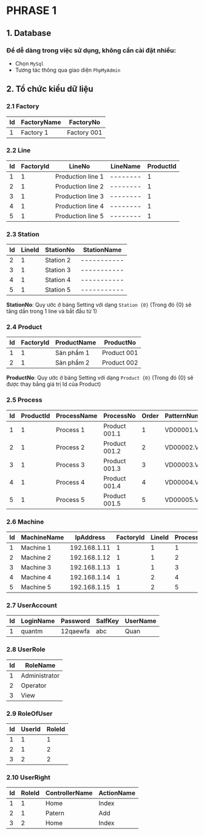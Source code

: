 # PHRASE 1

## 1. Database
### Để dễ dàng trong việc sử dụng, không cần cài đặt nhiều:
- Chọn `MySql`
- Tương tác thông qua giao diện `PhpMyAdmin`
## 2. Tổ chức kiểu dữ liệu

### 2.1 Factory

|Id| FactoryName |FactoryNo  |
|--|-------------|-----------|
|1 |  Factory 1  |Factory 001|

### 2.2 Line

|Id|FactoryId   |LineNo             |LineName|ProductId |
|--|------------|-------------------|--------|----------|
|1 |      1     |Production line 1  |--------|1         |
|2 |      1     |Production line 2  |--------|1         |
|3 |      1     |Production line 3  |--------|1         |
|4 |      1     |Production line 4  |--------|1         |
|5 |      1     |Production line 5  |--------|1         |

### 2.3 Station

|Id|LineId      |StationNo   |StationName|
|--|------------|------------|-----------|
|2 |      1     |Station 2   |-----------|
|3 |      1     |Station 3   |-----------|
|4 |      1     |Station 4   |-----------|
|5 |      1     |Station 5   |-----------|

**StationNo**: Quy ước ở bảng Setting với dạng `Station {0}` (Trong đó {0} sẽ tăng dần trong 1 line và bắt đầu từ 1)

### 2.4 Product

|Id|FactoryId   |ProductName |ProductNo  |
|--|------------|------------|-----------|
|1 |      1     |Sản phẩm 1  |Product 001|
|2 |      1     |Sản phẩm 2  |Product 002|

**ProductNo**: Quy ước ở bảng Setting với dạng `Product {0}` (Trong đó {0} sẽ được thay bằng giá trị Id của Product)

### 2.5 Process

|Id|ProductId   |ProcessName|ProcessNo    |Order|PatternNumber|PatternDirectory |OperationData|COAttachment|Description|
|--|------------|-----------|-------------|-----|-------------|-----------------|-------------|------------|-----------|
|1 |      1     | Process 1 |Product 001.1|1    |VD00001.VDT  |                 |             |            |           |
|2 |      1     | Process 2 |Product 001.2|2    |VD00002.VDT  |                 |             |            |           |
|3 |      1     | Process 3 |Product 001.3|3    |VD00003.VDT  |                 |             |            |           |
|4 |      1     | Process 4 |Product 001.4|4    |VD00004.VDT  |                 |             |            |           |
|5 |      1     | Process 5 |Product 001.5|5    |VD00005.VDT  |                 |             |            |           |


### 2.6 Machine

|Id|MachineName | IpAddress  |FactoryId   |LineId|ProcessId  |COPartNo|
|--|------------|------------|------------|------|-----------|--------|
|1 |Machine 1   |192.168.1.11|1           |1     |     1     |COP--   |
|2 |Machine 2   |192.168.1.12|1           |1     |     2     |COP--   |
|3 |Machine 3   |192.168.1.13|1           |1     |     3     |COP--   |
|4 |Machine 4   |192.168.1.14|1           |2     |     4     |COP--   |
|5 |Machine 5   |192.168.1.15|1           |2     |     5     |COP--   |

### 2.7 UserAccount

|Id|LoginName   |Password|SalfKey|UserName|
|--|------------|--------|-------|--------|
|1 |quantm      |12qaewfa|abc    |Quan    |

### 2.8 UserRole

|Id|RoleName     |
|--|-------------|
|1 |Administrator|
|2 |Operator     |
|3 |View         |

### 2.9 RoleOfUser

|Id|UserId       |RoleId      |
|--|-------------|------------|
|1 |1            |1           |
|2 |1            |2           |
|3 |2            |2           |

### 2.10 UserRight

|Id|RoleId       |ControllerName|ActionName|
|--|-------------|--------------|----------|
|1 |1            |Home          |Index     |
|2 |1            |Patern        |Add       |
|3 |2            |Home          |Index     |
